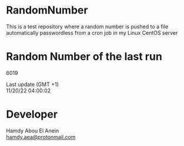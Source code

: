 # RandomNumber    
This is a test repository where a random number is pushed to a file automatically passwordless from a cron job in my Linux CentOS server    
# Random Number of the last run   
6019
      
Last update (GMT +1)    
11/20/22 04:00:02
# Developer    
Hamdy Abou El Anein   
hamdy.aea@protonmail.com

